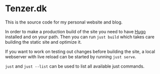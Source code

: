 # Tenzer.dk

This is the source code for my personal website and blog.

In order to make a production build of the site you need to have [Hugo](https://gohugo.io/) installed and on your path.
Then you can run `just build` which takes care building the static site and optimize it.

If you want to work on testing out changes before building the site,
a local webserver with live reload can be started by running `just serve`.

`just` and `just --list` can be used to list all available just commands.
